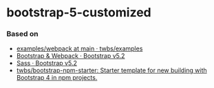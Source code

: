 bootstrap-5-customized
======================
### Based on
- [examples/webpack at main · twbs/examples](https://github.com/twbs/examples/tree/main/webpack)
- [Bootstrap & Webpack · Bootstrap v5.2](https://getbootstrap.com/docs/5.2/getting-started/webpack/#production-optimizations)
- [Sass · Bootstrap v5.2](https://getbootstrap.com/docs/5.2/customize/sass/)
- [twbs/bootstrap-npm-starter: Starter template for new building with Bootstrap 4 in npm projects.](https://github.com/twbs/bootstrap-npm-starter)
